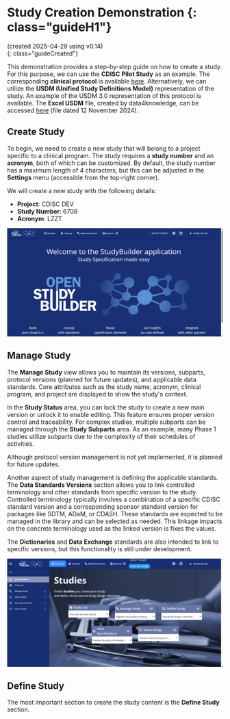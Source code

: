 # Study Creation Demonstration {: class="guideH1"}

(created 2025-04-29 using v0.14)  
{: class="guideCreated"}

This demonstration provides a step-by-step guide on how to create a study. For this purpose, we can use the **CDISC Pilot Study** as an example. The corresponding **clinical protocol** is available [here](https://wiki.ihe.net/images/4/47/Lzzt_protocol_redacted.pdf).  Alternatively, we can utilize the **USDM (Unified Study Definitions Model)** representation of the study. An example of the USDM 3.0 representation of this protocol is available. The **Excel USDM** file, created by data4knowledge, can be accessed [here](https://github.com/data4knowledge/study_definitions_workbench/tree/main/docs/examples/Excel) (file dated 12 November 2024).  


## Create Study

To begin, we need to create a new study that will belong to a project specific to a clinical program. The study requires a **study number** and an **acronym**, both of which can be customized. By default, the study number has a maximum length of 4 characters, but this can be adjusted in the **Settings** menu (accessible from the top-right corner).

We will create a new study with the following details:

- **Project**: CDISC DEV
- **Study Number**: 6708
- **Acronym**: LZZT

![Animation - Create a New Study](./img/demo/info_demo_sc_10_create_study.gif)

## Manage Study 

The **Manage Study** view allows you to maintain its versions, subparts, protocol versions (planned for future updates), and applicable data standards. Core attributes such as the study name, acronym, clinical program, and project are displayed to show the study's context.

In the **Study Status** area, you can lock the study to create a new main version or unlock it to enable editing. This feature ensures proper version control and traceability. For complex studies, multiple subparts can be managed through the **Study Subparts** area. As an example, many Phase 1 studies utilize subparts due to the complexity of their schedules of activities.

Although protocol version management is not yet implemented, it is planned for future updates. 

Another aspect of study management is defining the applicable standards. The **Data Standards Versions** section allows you to link controlled terminology and other standards from specific version to the study. Controlled terminology typically involves a combination of a specific CDISC standard version and a corresponding sponsor standard version for packages like SDTM, ADaM, or CDASH. These standards are expected to be managed in the library and can be selected as needed. This linkage impacts on the concrete terminology used as the linked version is fixes the values.

The **Dictionaries** and **Data Exchange** standards are also intended to link to specific versions, but this functionality is still under development. 

![Animation - Manage Study](./img/demo/info_demo_sc_20_manage_study.gif)

## Define Study

The most important section to create the study content is the **Define Study** section. 
